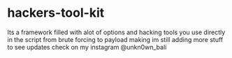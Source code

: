 # hackers-tool-kit
Its a framework filled with alot of options and hacking tools you use directly in the script from brute forcing to payload making im still adding more stuff to see updates check on my instagram @unkn0wn_bali
